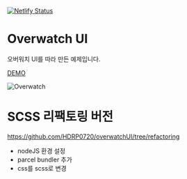 [![Netlify Status](https://api.netlify.com/api/v1/badges/b409a43f-1dfc-4d49-bcf9-c1b619954410/deploy-status)](https://app.netlify.com/sites/hdrp0720-overwatch/deploys)

# Overwatch UI

오버워치 UI를 따라 만든 예제입니다.

[DEMO](https://hdrp0720-overwatch.netlify.app/)

![Overwatch](./images/overwatch-ui.gif)

# SCSS 리팩토링 버전

https://github.com/HDRP0720/overwatchUI/tree/refactoring

- nodeJS 환경 설정
- parcel bundler 추가
- css를 scss로 변경